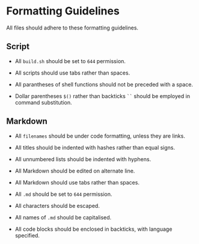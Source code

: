 # Formatting Guidelines

All files should adhere to these formatting guidelines.

## Script

- All `build.sh` should be set to `644` permission.

- All scripts should use tabs rather than spaces.

- All parantheses of shell functions should not be preceded with a space.

- Dollar parentheses `$()` rather than backticks ``` `` ``` should be employed in command substitution.

## Markdown

- All `filenames` should be under code formatting, unless they are links.

- All titles should be indented with hashes rather than equal signs.

- All unnumbered lists should be indented with hyphens. 

- All Markdown should be edited on alternate line.

- All Markdown should use tabs rather than spaces.

- All `.md` should be set to `644` permission.

- All characters should be escaped.

- All names of `.md` should be capitalised.

- All code blocks should be enclosed in backticks, with language specified.
